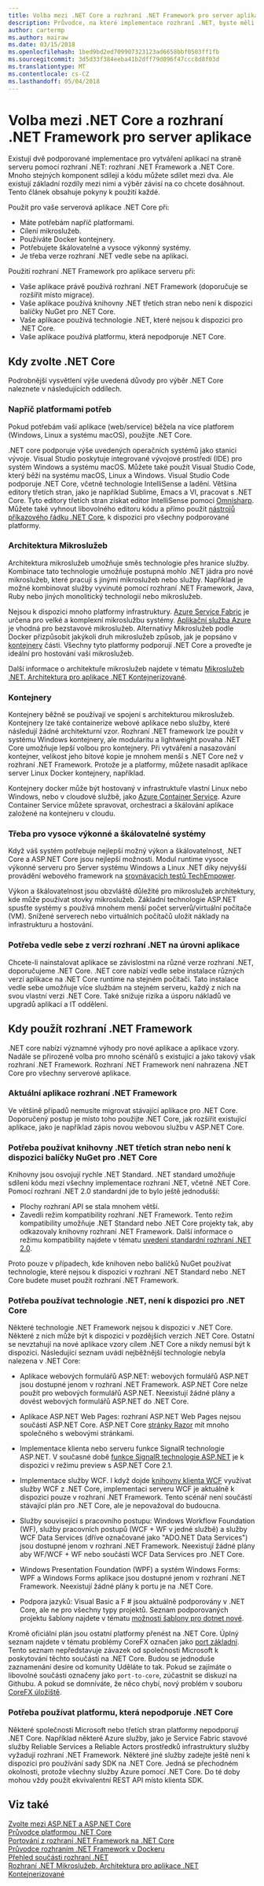 ```yaml
---
title: Volba mezi .NET Core a rozhraní .NET Framework pro server aplikace
description: Průvodce, na které implementace rozhraní .NET, byste měli zvážit při vytváření aplikace server v rozhraní .NET.
author: cartermp
ms.author: mairaw
ms.date: 03/15/2018
ms.openlocfilehash: 1bed9bd2ed709907323123ad6658bbf0503ff1fb
ms.sourcegitcommit: 3d5d33f384eeba41b2dff79d096f47ccc8d8f03d
ms.translationtype: MT
ms.contentlocale: cs-CZ
ms.lasthandoff: 05/04/2018
---
```

# <a name="choosing-between-net-core-and-net-framework-for-server-apps"></a>Volba mezi .NET Core a rozhraní .NET Framework pro server aplikace

Existují dvě podporované implementace pro vytváření aplikací na straně serveru pomocí rozhraní .NET: rozhraní .NET Framework a .NET Core. Mnoho stejných komponent sdílejí a kódu můžete sdílet mezi dva. Ale existují základní rozdíly mezi nimi a výběr závisí na co chcete dosáhnout.  Tento článek obsahuje pokyny k použití každé.

Použít pro vaše serverová aplikace .NET Core při:

* Máte potřebám napříč platformami.
* Cílení mikroslužeb.
* Používáte Docker kontejnery.
* Potřebujete škálovatelné a vysoce výkonný systémy.
* Je třeba verze rozhraní .NET vedle sebe na aplikaci.

Použití rozhraní .NET Framework pro aplikace serveru při:

* Vaše aplikace právě používá rozhraní .NET Framework (doporučuje se rozšířit místo migrace).
* Vaše aplikace používá knihovny .NET třetích stran nebo není k dispozici balíčky NuGet pro .NET Core.
* Vaše aplikace používá technologie .NET, které nejsou k dispozici pro .NET Core.
* Vaše aplikace používá platformu, která nepodporuje .NET Core.

## <a name="when-to-choose-net-core"></a>Kdy zvolte .NET Core

Podrobnější vysvětlení výše uvedená důvody pro výběr .NET Core naleznete v následujících oddílech.

### <a name="cross-platform-needs"></a>Napříč platformami potřeb

Pokud potřebám vaší aplikace (web/service) běžela na více platforem (Windows, Linux a systému macOS), použijte .NET Core.

.NET core podporuje výše uvedených operačních systémů jako stanici vývoje. Visual Studio poskytuje integrované vývojové prostředí (IDE) pro systém Windows a systému macOS. Můžete také použít Visual Studio Code, který běží na systému macOS, Linux a Windows. Visual Studio Code podporuje .NET Core, včetně technologie IntelliSense a ladění. Většina editory třetích stran, jako je například Sublime, Emacs a VI, pracovat s .NET Core. Tyto editory třetích stran získat editor IntelliSense pomocí [Omnisharp](https://www.omnisharp.net/). Můžete také vyhnout libovolného editoru kódu a přímo použít [nástrojů příkazového řádku .NET Core](../core/tools/index.md), k dispozici pro všechny podporované platformy.

### <a name="microservices-architecture"></a>Architektura Mikroslužeb

Architektura mikroslužeb umožňuje směs technologie přes hranice služby. Kombinace tato technologie umožňuje postupná mohlo .NET jádra pro nové mikroslužeb, které pracují s jinými mikroslužeb nebo služby. Například je možné kombinovat služby vyvinuté pomocí rozhraní .NET Framework, Java, Ruby nebo jiných monolitický technologií nebo mikroslužeb.

Nejsou k dispozici mnoho platformy infrastruktury. [Azure Service Fabric](https://azure.microsoft.com/services/service-fabric/) je určena pro velké a komplexní mikroslužbu systémy. [Aplikační služba Azure](https://azure.microsoft.com/services/app-service/) je vhodná pro bezstavové mikroslužeb. Alternativy Mikroslužeb podle Docker přizpůsobit jakýkoli druh mikroslužeb způsob, jak je popsáno v [kontejnery](#containers) části. Všechny tyto platformy podporují .NET Core a proveďte je ideální pro hostování vaší mikroslužeb.

Další informace o architektuře mikroslužeb najdete v tématu [Mikroslužeb .NET. Architektura pro aplikace .NET Kontejnerizované](microservices-architecture/index.md).

### <a name="containers"></a>Kontejnery

Kontejnery běžně se používají ve spojení s architekturou mikroslužeb. Kontejnery lze také containerize webové aplikace nebo služby, které následují žádné architekturní vzor. Rozhraní .NET framework lze použít v systému Windows kontejnery, ale modularitu a lightweight povaha .NET Core umožňuje lepší volbou pro kontejnery. Při vytváření a nasazování kontejner, velikost jeho bitové kopie je mnohem menší s .NET Core než v rozhraní .NET Framework. Protože je a platformy, můžete nasadit aplikace server Linux Docker kontejnery, například.

Kontejnery docker může být hostovaný v infrastruktuře vlastní Linux nebo Windows, nebo v cloudové službě, jako [Azure Container Service](https://azure.microsoft.com/services/container-service/). Azure Container Service můžete spravovat, orchestraci a škálování aplikace založené na kontejneru v cloudu.

### <a name="a-need-for-high-performance-and-scalable-systems"></a>Třeba pro vysoce výkonné a škálovatelné systémy

Když váš systém potřebuje nejlepší možný výkon a škálovatelnost, .NET Core a ASP.NET Core jsou nejlepší možnosti. Modul runtime vysoce výkonné serveru pro Server systému Windows a Linux .NET díky nejvyšší provádění webového framework na [srovnávacích testů TechEmpower](https://www.techempower.com/benchmarks/#hw=ph&test=plaintext).

Výkon a škálovatelnost jsou obzvláště důležité pro mikroslužeb architektury, kde může používat stovky mikroslužeb. Základní technologie ASP.NET spusťte systémy s používá mnohem menší počet serverů/virtuální počítače (VM). Snížené serverech nebo virtuálních počítačů uložit náklady na infrastrukturu a hostování.

### <a name="a-need-for-side-by-side-of-net-versions-per-application-level"></a>Potřeba vedle sebe z verzí rozhraní .NET na úrovni aplikace

Chcete-li nainstalovat aplikace se závislostmi na různé verze rozhraní .NET, doporučujeme .NET Core. .NET core nabízí vedle sebe instalace různých verzí aplikace na .NET Core runtime na stejném počítači. Tato instalace vedle sebe umožňuje více službám na stejném serveru, každý z nich na svou vlastní verzi .NET Core. Také snižuje rizika a úsporu nákladů ve upgradů aplikací a IT oddělení.

## <a name="when-to-choose-net-framework"></a>Kdy použít rozhraní .NET Framework

.NET core nabízí významné výhody pro nové aplikace a aplikace vzory. Nadále se přirozeně volba pro mnoho scénářů s existující a jako takový však rozhraní .NET Framework. Rozhraní .NET Framework není nahrazena .NET Core pro všechny serverové aplikace.

### <a name="current-net-framework-applications"></a>Aktuální aplikace rozhraní .NET Framework

Ve většině případů nemusíte migrovat stávající aplikace pro .NET Core. Doporučený postup je místo toho použijte .NET Core, jak rozšířit existující aplikace, jako je například zápis novou webovou službu v ASP.NET Core.

### <a name="a-need-to-use-third-party-net-libraries-or-nuget-packages-not-available-for-net-core"></a>Potřeba používat knihovny .NET třetích stran nebo není k dispozici balíčky NuGet pro .NET Core

Knihovny jsou osvojují rychle .NET Standard. .NET standard umožňuje sdílení kódu mezi všechny implementace rozhraní .NET, včetně .NET Core. Pomocí rozhraní .NET 2.0 standardní jde to bylo ještě jednodušší:

- Plochy rozhraní API se stala mnohem větší. 
- Zavedli režim kompatibility rozhraní .NET Framework. Tento režim kompatibility umožňuje .NET Standard nebo .NET Core projekty tak, aby odkazovaly knihovny rozhraní .NET Framework. Další informace o režimu kompatibility najdete v tématu [uvedení standardní rozhraní .NET 2.0](https://blogs.msdn.microsoft.com/dotnet/2017/08/14/announcing-net-standard-2-0/).

Proto pouze v případech, kde knihoven nebo balíčků NuGet používat technologie, které nejsou k dispozici v rozhraní .NET Standard nebo .NET Core budete muset použít rozhraní .NET Framework.

### <a name="a-need-to-use-net-technologies-not-available-for-net-core"></a>Potřeba používat technologie .NET, není k dispozici pro .NET Core

Některé technologie .NET Framework nejsou k dispozici v .NET Core. Některé z nich může být k dispozici v pozdějších verzích .NET Core. Ostatní se nevztahují na nové aplikace vzory cílem .NET Core a nikdy nemusí být k dispozici. Následující seznam uvádí nejběžnější technologie nebyla nalezena v .NET Core:

* Aplikace webových formulářů ASP.NET: webových formulářů ASP.NET jsou dostupné jenom v rozhraní .NET Framework. ASP.NET Core nelze použít pro webových formulářů ASP.NET. Neexistují žádné plány a dovést webových formulářů ASP.NET do .NET Core.

* Aplikace ASP.NET Web Pages: rozhraní ASP.NET Web Pages nejsou součástí ASP.NET Core. ASP.NET Core [stránky Razor](/aspnet/core/mvc/razor-pages/) mít mnoho společného s webovými stránkami.

* Implementace klienta nebo serveru funkce SignalR technologie ASP.NET. V současné době [funkce SignalR technologie ASP.NET](https://github.com/aspnet/SignalR) je k dispozici v režimu preview s ASP.NET Core 2.1.

* Implementace služby WCF. I když dojde [knihovny klienta WCF](https://github.com/dotnet/wcf) využívat služby WCF z .NET Core, implementaci serveru WCF je aktuálně k dispozici pouze v rozhraní .NET Framework. Tento scénář není součástí stávající plán pro .NET Core, ale je nepovažoval do budoucna.

* Služby související s pracovního postupu: Windows Workflow Foundation (WF), služby pracovních postupů (WCF + WF v jedné službě) a služby WCF Data Services (dříve označované jako "ADO.NET Data Services") jsou dostupné jenom v rozhraní .NET Framework.  Neexistují žádné plány aby WF/WCF + WF nebo součásti WCF Data Services pro .NET Core.

* Windows Presentation Foundation (WPF) a systém Windows Forms: WPF a Windows Forms aplikace jsou dostupné jenom v rozhraní .NET Framework. Neexistují žádné plány k portu je na .NET Core.

* Podpora jazyků: Visual Basic a F # jsou aktuálně podporovány v .NET Core, ale ne pro všechny typy projektů. Seznam podporovaných projektu šablony najdete v tématu [možnosti šablony pro dotnet nové](../core/tools/dotnet-new.md#arguments).

Kromě oficiální plán jsou ostatní platformy přenést na .NET Core. Úplný seznam najdete v tématu problémy CoreFX označen jako [port základní](https://github.com/dotnet/corefx/issues?q=is%3Aopen+is%3Aissue+label%3Aport-to-core). Tento seznam nepředstavuje závazek od společnosti Microsoft k poskytování těchto součástí na .NET Core. Budou se jednoduše zaznamenání desire od komunity Uděláte to tak. Pokud se zajímáte o libovolné součásti označeny jako `port-to-core`, zúčastnit se diskuzí na Githubu. A pokud se domníváte, že něco chybí, nový problém v souboru [CoreFX úložiště](https://github.com/dotnet/corefx/issues/new).

### <a name="a-need-to-use-a-platform-that-doesnt-support-net-core"></a>Potřeba používat platformu, která nepodporuje .NET Core

Některé společnosti Microsoft nebo třetích stran platformy nepodporují .NET Core. Například některé Azure služby, jako je Service Fabric stavové služby Reliable Services a Reliable Actors prostředků infrastruktury služby vyžadují rozhraní .NET Framework. Některé jiné služby zadejte ještě není k dispozici pro používání sady SDK na .NET Core. Jedná se přechodném okolnosti, protože všechny služby Azure pomocí .NET Core. Do té doby mohou vždy použít ekvivalentní REST API místo klienta SDK.

## <a name="see-also"></a>Viz také
 [Zvolte mezi ASP.NET a ASP.NET Core](/aspnet/core/choose-aspnet-framework)  
 [Průvodce platformou .NET Core](../core/index.md)  
 [Portování z rozhraní .NET Framework na .NET Core](../core/porting/index.md)  
 [Průvodce rozhraním .NET Framework v Dockeru](../framework/docker/index.md)  
 [Přehled součásti rozhraní .NET](components.md)  
 [Rozhraní .NET Mikroslužeb. Architektura pro aplikace .NET Kontejnerizované](microservices-architecture/index.md)
